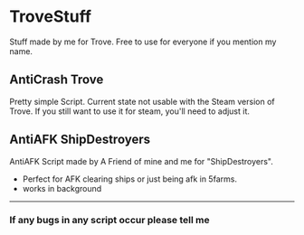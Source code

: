 # TroveStuff
Stuff made by me for Trove.
Free to use for everyone if you mention my name.

## AntiCrash Trove
Pretty simple Script. Current state not usable with the Steam version of Trove. If you still want to use it for steam, you'll need to adjust it.

## AntiAFK ShipDestroyers
AntiAFK Script made by A Friend of mine and me for "ShipDestroyers". 
- Perfect for AFK clearing ships or just being afk in 5farms.
- works in background



----
### If any bugs in any script occur please tell me
